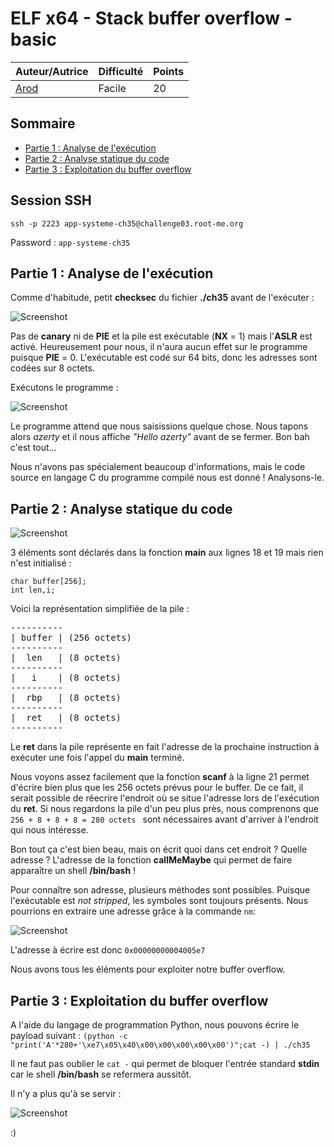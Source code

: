 # ELF x64 - Stack buffer overflow - basic

| Auteur/Autrice | Difficulté | Points |
|----------------|------------|--------|
|     [Arod](https://www.root-me.org/Arod?lang=fr)       | Facile |   20    |     

## Sommaire
- [Partie 1 : Analyse de l'exécution](https://github.com/0xS3GFAULT/CTF-WriteUps_Fr/blob/main/rootme/App%20-%20Syst%C3%A8me/Facile/ELF%20x64%20-%20Stack%20buffer%20overflow%20-%20basic/readme.md#partie-1--analyse-de-lex%C3%A9cution)
- [Partie 2 : Analyse statique du code](https://github.com/0xS3GFAULT/CTF-WriteUps_Fr/blob/main/rootme/App%20-%20Syst%C3%A8me/Facile/ELF%20x64%20-%20Stack%20buffer%20overflow%20-%20basic/readme.md#partie-2--analyse-statique-du-code)
- [Partie 3 : Exploitation du buffer overflow]()

## Session SSH

```ssh -p 2223 app-systeme-ch35@challenge03.root-me.org```

Password : ```app-systeme-ch35```

## Partie 1 : Analyse de l'exécution

Comme d'habitude, petit **checksec** du fichier **./ch35** avant de l'exécuter : 

![Screenshot](./assets/images/checksec_ch35.png?raw=true)

Pas de **canary** ni de **PIE** et la pile est exécutable (**NX** = 1) mais l'**ASLR** est activé. Heureusement pour nous, il n'aura aucun effet sur le programme puisque **PIE** = 0. L'exécutable est codé sur 64 bits, donc les adresses sont codées sur 8 octets.

Exécutons le programme : 

![Screenshot](./assets/images/exec_ch35.png?raw=true)

Le programme attend que nous saisissions quelque chose. Nous tapons alors *azerty* et il nous affiche *"Hello azerty"* avant de se fermer. Bon bah c'est tout...

Nous n'avons pas spécialement beaucoup d'informations, mais le code source en langage C du programme compilé nous est donné ! Analysons-le.

## Partie 2 : Analyse statique du code

![Screenshot](./assets/images/code_ch35.png?raw=true)

3 éléments sont déclarés dans la fonction **main** aux lignes 18 et 19 mais rien n'est initialisé :

```
char buffer[256];
int len,i;
```

Voici la représentation simplifiée de la pile : 

<pre>
----------
| buffer | (256 octets)
----------
|  len   | (8 octets)
----------
|   i    | (8 octets)
----------
|  rbp   | (8 octets)
----------
|  ret   | (8 octets)
----------
</pre>

Le **ret** dans la pile représente en fait l'adresse de la prochaine instruction à exécuter une fois l'appel du **main** terminé. 

Nous voyons assez facilement que la fonction **scanf** à la ligne 21 permet d'écrire bien plus que les 256 octets prévus pour le buffer.
De ce fait, il serait possible de réecrire l'endroit où se situe l'adresse lors de l'exécution du **ret**. Si nous regardons la pile d'un peu plus près, nous comprenons que ```256 + 8 + 8 + 8 = 280 octets ``` sont nécessaires avant d'arriver à l'endroit qui nous intéresse.

Bon tout ça c'est bien beau, mais on écrit quoi dans cet endroit ? Quelle adresse ? L'adresse de la fonction **callMeMaybe** qui permet de faire apparaître un shell **/bin/bash** !

Pour connaître son adresse, plusieurs méthodes sont possibles. Puisque l'exécutable est *not stripped*, les symboles sont toujours présents. Nous pourrions en extraire une adresse grâce à la commande ```nm```:

![Screenshot](./assets/images/nm_ch35.png?raw=true)

L'adresse à écrire est donc ```0x00000000004005e7```

Nous avons tous les éléments pour exploiter notre buffer overflow.

## Partie 3 : Exploitation du buffer overflow

A l'aide du langage de programmation Python, nous pouvons écrire le payload suivant : ```(python -c "print('A'*280+'\xe7\x05\x40\x00\x00\x00\x00\x00')";cat -) | ./ch35```

Il ne faut pas oublier le ```cat -``` qui permet de bloquer l'entrée standard **stdin** car le shell **/bin/bash** se refermera aussitôt.

Il n'y a plus qu'à se servir :

![Screenshot](./assets/images/exploit_ch35.png?raw=true)

:)
